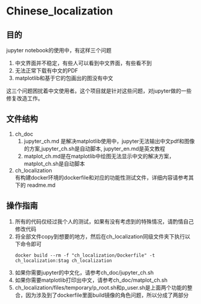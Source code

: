 # Chinese_localization
## 目的
jupyter notebook的使用中，有这样三个问题

1. 中文界面并不稳定，有些人可以看到中文界面，有些看不到
2. 无法正常下载有中文的PDF
3. matplotlib和基于它的包画出的图没有中文

这三个问题困扰着中文使用者。这个项目就是针对这些问题，对jupyter做的一些修复改造工作。

## 文件结构

1. ch_doc  
    1. jupyter_ch.md 是解决matplotlib使用中，jupyter无法输出中文pdf和图像的方案,jupyter_ch.sh是自动脚本, jupyter_en.md是英文教程  
    2. matplot_ch.md是在matplotlib中绘图无法显示中文的解决方案，matplot_ch.sh是自动脚本
3. ch_localization  
有构建docker环境的dockerfile和对应的功能性测试文件，详细内容请参考其下的 readme.md

## 操作指南

1. 所有的代码仅经过我个人的测试，如果有没有考虑到的特殊情况，请酌情自己修改代码
2. 将全部文件copy到想要的地方，然后在ch_localization同级文件夹下执行以下命令即可  
    ```
    docker build --rm -f "ch_localization/Dockerfile" -t ch_localization:$tag ch_localization
    ```
2. 如果你需要jupyter的中文化，请参考ch_doc/jupyter_ch.sh
3. 如果你需要matplotlib打印出中文，请参考ch_doc/matplot_ch.sh
4. ch_localization/files/temporary/p_root.sh和p_user.sh是上面两个功能的整合，因为涉及到了dockerfile里面build镜像的角色问题，所以分成了两部分

